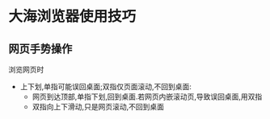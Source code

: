 # 大海浏览器使用技巧

## 网页手势操作

浏览网页时

+ 上下划,单指可能误回桌面;双指仅页面滚动,不回到桌面:
    - 网页到达顶部,单指下划,回到桌面.若网页内嵌滚动页,导致误回桌面,用双指
    - 双指向上下滑动,只是网页滚动,不回到桌面

